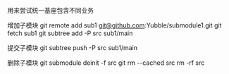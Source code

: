 <!--
 * @Name: 
 * @Description: 
 * @Author: 刘燕保
 * @Date: 2021-09-06 11:06:44
-->

用来尝试统一基座包含不同业务

增加子模块
git remote add sub1 git@github.com:Yubble/submodule1.git
git fetch sub1
git subtree add -P src sub1/main

提交子模块
git subtree push -P src sub1/main

删除子模块
git submodule deinit -f src
git rm --cached src
rm -rf src
